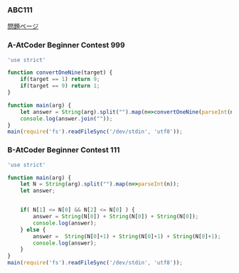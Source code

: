 ### ABC111
[問題ページ](https://atcoder.jp/contests/abc111/tasks)

### A-AtCoder Beginner Contest 999
```JavaScript
'use strict'

function convertOneNine(target) {
    if(target == 1) return 9;
    if(target == 9) return 1;
}

function main(arg) {
    let answer = String(arg).split("").map(n=>convertOneNine(parseInt(n)));
    console.log(answer.join(""));
}
main(require('fs').readFileSync('/dev/stdin', 'utf8'));

```

### B-AtCoder Beginner Contest 111
```JavaScript
'use strict'

function main(arg) {
    let N = String(arg).split("").map(n=>parseInt(n));
    let answer;


    if( N[1] <= N[0] && N[2] <= N[0] ) {
        answer = String(N[0]) + String(N[0]) + String(N[0]);
        console.log(answer);
    } else {
        answer =  String(N[0]+1) + String(N[0]+1) + String(N[0]+1);
        console.log(answer);
    }
}
main(require('fs').readFileSync('/dev/stdin', 'utf8'));

```
